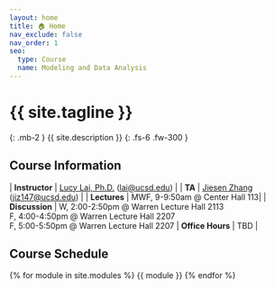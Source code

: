```yaml
---
layout: home
title: 🏠 Home
nav_exclude: false
nav_order: 1
seo:
  type: Course
  name: Modeling and Data Analysis
---
```


# {{ site.tagline }}
{: .mb-2 }
{{ site.description }}
{: .fs-6 .fw-300 }

## Course Information

| **Instructor** | [Lucy Lai, Ph.D.](https://www.lucylai.com) ([lai@ucsd.edu](mailto:lai@ucsd.edu)) |
| **TA**         | [Jiesen Zhang](https://diling69.github.io/) ([jiz147@ucsd.edu](jiz147@ucsd.edu))   |
| **Lectures**   | MWF, 9-9:50am @ Center Hall 113|
| **Discussion**   | W, 2:00-2:50pm @ Warren Lecture Hall 2113 <br> F, 4:00-4:50pm @ Warren Lecture Hall 2207 <br> F, 5:00-5:50pm @ Warren Lecture Hall 2207
| **Office Hours** | TBD |

## Course Schedule
{% for module in site.modules %}
{{ module }}
{% endfor %}
